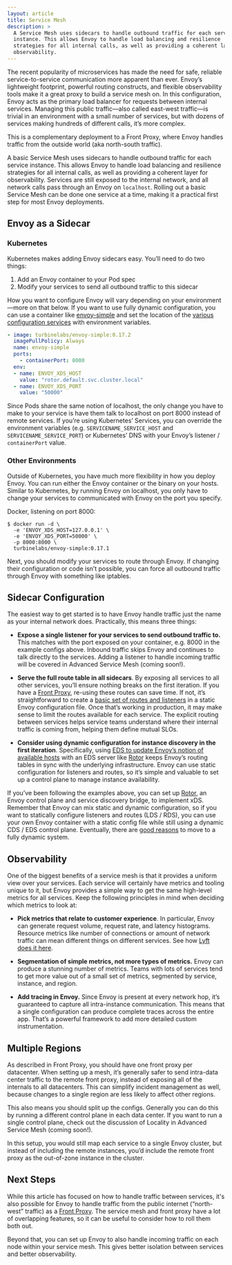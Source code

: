 ```yaml
---
layout: article
title: Service Mesh
description: >
  A Service Mesh uses sidecars to handle outbound traffic for each service
  instance. This allows Envoy to handle load balancing and resilience
  strategies for all internal calls, as well as providing a coherent layer for
  observability.
---
```


[//]: # ( Copyright 2018 Turbine Labs, Inc.                                   )
[//]: # ( you may not use this file except in compliance with the License.    )
[//]: # ( You may obtain a copy of the License at                             )
[//]: # (                                                                     )
[//]: # (     http://www.apache.org/licenses/LICENSE-2.0                      )
[//]: # (                                                                     )
[//]: # ( Unless required by applicable law or agreed to in writing, software )
[//]: # ( distributed under the License is distributed on an "AS IS" BASIS,   )
[//]: # ( WITHOUT WARRANTIES OR CONDITIONS OF ANY KIND, either express or     )
[//]: # ( implied. See the License for the specific language governing        )
[//]: # ( permissions and limitations under the License.                      )

[//]: # (Service Mesh)

The recent popularity of microservices has made the need for safe, reliable
service-to-service communication more apparent than ever. Envoy’s lightweight
footprint, powerful routing constructs, and flexible observability tools make
it a great proxy to build a service mesh on. In this configuration, Envoy acts
as the primary load balancer for requests between internal services. Managing
this public traffic—also called east-west traffic—is trivial in an environment
with a small number of services, but with dozens of services making hundreds of
different calls, it’s more complex.

This is a complementary deployment to a Front Proxy, where Envoy handles
traffic from the outside world (aka north-south traffic).

A basic Service Mesh uses sidecars to handle outbound traffic for each service
instance. This allows Envoy to handle load balancing and resilience strategies
for all internal calls, as well as providing a coherent layer for
observability. Services are still exposed to the internal network, and all
network calls pass through an Envoy on `localhost`. Rolling out a basic Service
Mesh can be done one service at a time, making it a practical first step for
most Envoy deployments.

## Envoy as a Sidecar

### Kubernetes

Kubernetes makes adding Envoy sidecars easy. You’ll need to do two things:

  1. Add an Envoy container to your Pod spec
  2. Modify your services to send all outbound traffic to this sidecar

How you want to configure Envoy will vary depending on your environment—more on
that below. If you want to use fully dynamic configuration, you can use a
container like [envoy-simple](https://github.com/turbinelabs/envoy-simple) and
set the location of the
[various](service-discovery.html)
[configuration services](routing-configuration.html) with
environment variables.

```yaml
- image: turbinelabs/envoy-simple:0.17.2
  imagePullPolicy: Always
  name: envoy-simple
  ports:
    - containerPort: 8000
  env:
  - name: ENVOY_XDS_HOST
    value: "rotor.default.svc.cluster.local"
  - name: ENVOY_XDS_PORT
    value: "50000"
```

Since Pods share the same notion of localhost, the only change you have to make
to your service is have them talk to localhost on port 8000 instead of remote
services. If you’re using Kubernetes’ Services, you can override the
environment variables (e.g. `SERVICENAME_SERVICE_HOST` and
`SERVICENAME_SERVICE_PORT`) or Kubernetes’ DNS with your Envoy’s listener /
`containerPort` value.

### Other Environments

Outside of Kubernetes, you have much more flexibility in how you deploy Envoy.
You can run either the Envoy container or the binary on your hosts. Similar to
Kubernetes, by running Envoy on localhost, you only have to change your
services to communicated with Envoy on the port you specify.

Docker, listening on port 8000:

```shell
$ docker run -d \
  -e 'ENVOY_XDS_HOST=127.0.0.1' \
  -e 'ENVOY_XDS_PORT=50000' \
  -p 8000:8000 \
  turbinelabs/envoy-simple:0.17.1
```

Next, you should modify your services to route through Envoy. If changing their
configuration or code isn’t possible, you can force all outbound traffic
through Envoy with something like iptables.

## Sidecar Configuration

The easiest way to get started is to have Envoy handle traffic just the name as
your internal network does. Practically, this means three things:

  - **Expose a single listener for your services to send outbound traffic to.**
  This matches with the port exposed on your container, e.g. 8000 in the
  example configs above. Inbound traffic skips Envoy and continues to talk
  directly to the services. Adding a listener to handle incoming traffic will
  be covered in Advanced Service Mesh (coming soon!).

  - **Serve the full route table in all sidecars**. By exposing all services to
  all other services, you’ll ensure nothing breaks on the first iteration. If
  you have a
  [Front Proxy](front-proxy.html), re-using
  these routes can save time. If not, it’s straightforward to create a
  [basic set of routes and listeners](routing-basics.html) in a
  static Envoy configuration file. Once that’s working in production, it may
  make sense to limit the routes available for each service. The explicit
  routing between services helps service teams understand where their internal
  traffic is coming from, helping them define mutual SLOs.

  - **Consider using dynamic configuration for instance discovery in the first iteration**. Specifically, using
  [EDS to update Envoy’s notion of available hosts](https://www.learnenvoy.io/articles/service-discovery.html) with an EDS
  server like [Rotor](https://github.com/turbinelabs/rotor) keeps Envoy’s
  routing tables in sync with the underlying infrastructure. Envoy can use
  static configuration for listeners and routes, so it’s simple and valuable to
  set up a control plane to manage instance availability.

If you’ve been following the examples above, you can set up
[Rotor](https://github.com/turbinelabs/rotor), an Envoy control plane and
service discovery bridge, to implement xDS. Remember that Envoy can mix static
and dynamic configuration, so if you want to statically configure listeners and
routes (LDS / RDS), you can use your own Envoy container with a static config
file while still using a dynamic CDS / EDS control plane. Eventually, there are
[good reasons](routing-configuration.html )
to move to a fully dynamic system.

## Observability

One of the biggest benefits of a service mesh is that it provides a uniform
view over your services. Each service will certainly have metrics and tooling
unique to it, but Envoy provides a simple way to get the same high-level
metrics for all services. Keep the following principles in mind when deciding
which metrics to look at:

  - **Pick metrics that relate to customer experience**. In particular, Envoy
  can generate request volume, request rate, and latency histograms. Resource
  metrics like number of connections or amount of network traffic can mean
  different things on different services. See how
  [Lyft does it here](https://blog.envoyproxy.io/lyfts-envoy-dashboards-5c91738816b1).

  - **Segmentation of simple metrics, not more types of metrics.**
  Envoy can produce a stunning number of metrics. Teams with lots of services
  tend to get more value out of a small set of metrics, segmented by service,
  instance, and region.

  - **Add tracing in Envoy.** Since Envoy is present at every
  network hop, it’s guaranteed to capture all intra-instance communication.
  This means that a single configuration can produce complete traces across the
  entire app. That’s a powerful framework to add more detailed custom
  instrumentation.

## Multiple Regions

As described in Front Proxy, you should have one front proxy per datacenter.
When setting up a mesh, it’s generally safer to send intra-data center traffic
to the remote front proxy, instead of exposing all of the internals to all
datacenters. This can simplify incident management as well, because changes to
a single region are less likely to affect other regions.

This also means you should split up the configs. Generally you can do this by
running a different control plane in each data center. If you want to run a
single control plane, check out the discussion of Locality in Advanced Service
Mesh (coming soon!).

In this setup, you would still map each service to a single Envoy cluster, but
instead of including the remote instances, you’d include the remote front proxy
as the out-of-zone instance in the cluster.

## Next Steps

While this article has focused on how to handle traffic between services, it's
also possible for Envoy to handle traffic from the public internet
(“north-west” traffic) as a
[Front Proxy](front-proxy.html). The service mesh and
front proxy have a lot of overlapping features, so it can be useful to consider
how to roll them both out.

Beyond that, you can set up Envoy to also handle incoming traffic on each node
within your service mesh. This gives better isolation between services and
better observability.

